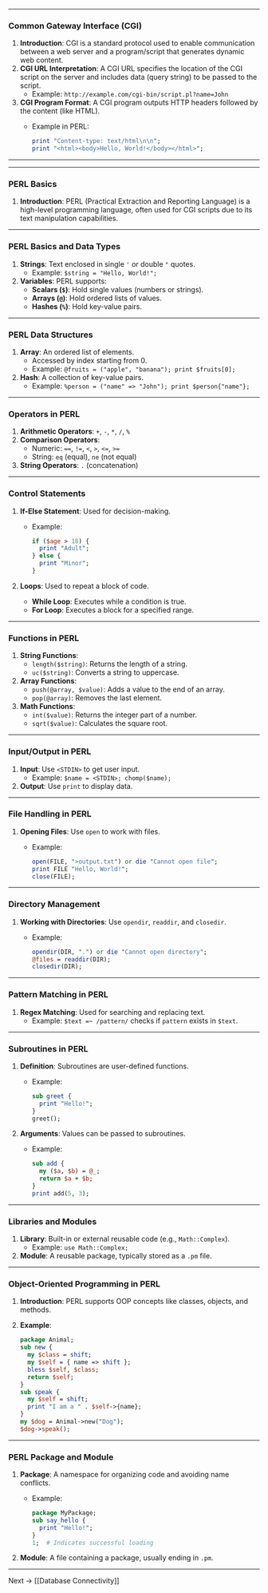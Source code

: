 
---

### **Common Gateway Interface (CGI)**

1. **Introduction**: CGI is a standard protocol used to enable communication between a web server and a program/script that generates dynamic web content.
2. **CGI URL Interpretation**: A CGI URL specifies the location of the CGI script on the server and includes data (query string) to be passed to the script.
    - Example: `http://example.com/cgi-bin/script.pl?name=John`
3. **CGI Program Format**: A CGI program outputs HTTP headers followed by the content (like HTML).
    - Example in PERL:
        
        ```perl
        print "Content-type: text/html\n\n";
        print "<html><body>Hello, World!</body></html>";
        ```
        

---
****
### **PERL Basics**

1. **Introduction**: PERL (Practical Extraction and Reporting Language) is a high-level programming language, often used for CGI scripts due to its text manipulation capabilities.

---

### **PERL Basics and Data Types**

1. **Strings**: Text enclosed in single `'` or double `"` quotes.
    - Example: `$string = "Hello, World!";`
2. **Variables**: PERL supports:
    - **Scalars (`$`)**: Hold single values (numbers or strings).
    - **Arrays (`@`)**: Hold ordered lists of values.
    - **Hashes (`%`)**: Hold key-value pairs.

---

### **PERL Data Structures**

1. **Array**: An ordered list of elements.
    - Accessed by index starting from 0.
    - Example: `@fruits = ("apple", "banana"); print $fruits[0];`
2. **Hash**: A collection of key-value pairs.
    - Example: `%person = ("name" => "John"); print $person{"name"};`

---

### **Operators in PERL**

1. **Arithmetic Operators**: `+`, `-`, `*`, `/`, `%`
2. **Comparison Operators**:
    - Numeric: `==`, `!=`, `<`, `>`, `<=`, `>=`
    - String: `eq` (equal), `ne` (not equal)
3. **String Operators**: `.` (concatenation)

---

### **Control Statements**

1. **If-Else Statement**: Used for decision-making.
    - Example:
        
        ```perl
        if ($age > 18) {
          print "Adult";
        } else {
          print "Minor";
        }
        ```
        
2. **Loops**: Used to repeat a block of code.
    - **While Loop**: Executes while a condition is true.
    - **For Loop**: Executes a block for a specified range.

---

### **Functions in PERL**

1. **String Functions**:
    - `length($string)`: Returns the length of a string.
    - `uc($string)`: Converts a string to uppercase.
2. **Array Functions**:
    - `push(@array, $value)`: Adds a value to the end of an array.
    - `pop(@array)`: Removes the last element.
3. **Math Functions**:
    - `int($value)`: Returns the integer part of a number.
    - `sqrt($value)`: Calculates the square root.

---

### **Input/Output in PERL**

1. **Input**: Use `<STDIN>` to get user input.
    - Example: `$name = <STDIN>; chomp($name);`
2. **Output**: Use `print` to display data.

---

### **File Handling in PERL**

1. **Opening Files**: Use `open` to work with files.
    - Example:
        
        ```perl
        open(FILE, ">output.txt") or die "Cannot open file";
        print FILE "Hello, World!";
        close(FILE);
        ```
        

---

### **Directory Management**

1. **Working with Directories**: Use `opendir`, `readdir`, and `closedir`.
    - Example:
        
        ```perl
        opendir(DIR, ".") or die "Cannot open directory";
        @files = readdir(DIR);
        closedir(DIR);
        ```
        

---

### **Pattern Matching in PERL**

1. **Regex Matching**: Used for searching and replacing text.
    - Example: `$text =~ /pattern/` checks if `pattern` exists in `$text`.

---

### **Subroutines in PERL**

1. **Definition**: Subroutines are user-defined functions.
    - Example:
        
        ```perl
        sub greet {
          print "Hello!";
        }
        greet();
        ```
        
2. **Arguments**: Values can be passed to subroutines.
    - Example:
        
        ```perl
        sub add {
          my ($a, $b) = @_;
          return $a + $b;
        }
        print add(5, 3);
        ```
        

---

### **Libraries and Modules**

1. **Library**: Built-in or external reusable code (e.g., `Math::Complex`).
    - Example: `use Math::Complex;`
2. **Module**: A reusable package, typically stored as a `.pm` file.

---

### **Object-Oriented Programming in PERL**

1. **Introduction**: PERL supports OOP concepts like classes, objects, and methods.
2. **Example**:
    
    ```perl
    package Animal;
    sub new {
      my $class = shift;
      my $self = { name => shift };
      bless $self, $class;
      return $self;
    }
    sub speak {
      my $self = shift;
      print "I am a " . $self->{name};
    }
    my $dog = Animal->new("Dog");
    $dog->speak();
    ```
    

---

### **PERL Package and Module**

1. **Package**: A namespace for organizing code and avoiding name conflicts.
    - Example:
        
        ```perl
        package MyPackage;
        sub say_hello {
          print "Hello!";
        }
        1;  # Indicates successful loading
        ```
        
2. **Module**: A file containing a package, usually ending in `.pm`.

---

Next -> [[Database Connectivity]]